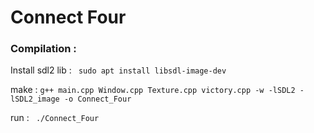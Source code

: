 # Connect Four




### Compilation :
    
Install sdl2 lib :  ``` sudo apt install libsdl-image-dev```
 
make : ``` g++ main.cpp Window.cpp Texture.cpp victory.cpp -w -lSDL2 -lSDL2_image -o Connect_Four ``` 

run : ``` ./Connect_Four```